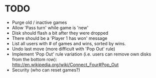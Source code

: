 TODO
====
  * Purge old / inactive games
  * Allow 'Pass turn' while game is 'new'
  * Disk should flash a bit after they were dropped
  * There should be a 'Player 1 has won' message
  * List all users with # of games and wins, sorted by wins.
  * Undo last move (more difficult with 'Pop Out' rule)
  * Implement 'Pop Out' rule variation (i.e. users can remove own disks from the bottom row): <http://en.wikipedia.org/wiki/Connect_Four#Pop_Out>
  * Security (who can reset games?)